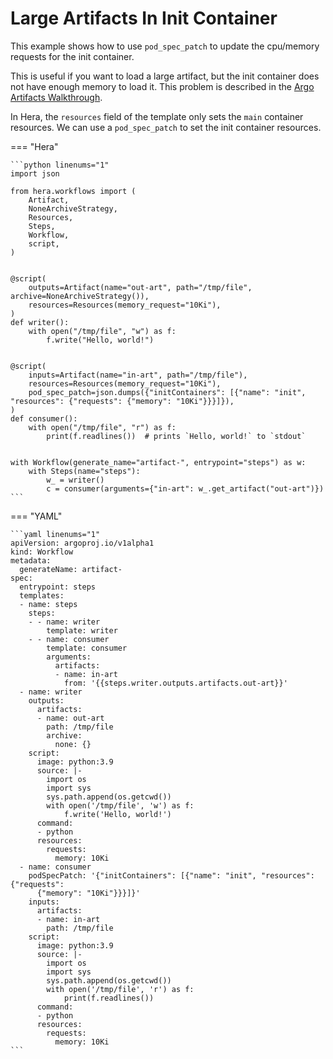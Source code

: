 # Large Artifacts In Init Container



This example shows how to use `pod_spec_patch` to update the cpu/memory requests for the init container.

This is useful if you want to load a large artifact, but the init container does not have enough memory to load it. This
problem is described in the
[Argo Artifacts Walkthrough](https://argo-workflows.readthedocs.io/en/stable/walk-through/artifacts/).

In Hera, the `resources` field of the template only sets the `main` container resources. We can use a `pod_spec_patch`
to set the init container resources.


=== "Hera"

    ```python linenums="1"
    import json

    from hera.workflows import (
        Artifact,
        NoneArchiveStrategy,
        Resources,
        Steps,
        Workflow,
        script,
    )


    @script(
        outputs=Artifact(name="out-art", path="/tmp/file", archive=NoneArchiveStrategy()),
        resources=Resources(memory_request="10Ki"),
    )
    def writer():
        with open("/tmp/file", "w") as f:
            f.write("Hello, world!")


    @script(
        inputs=Artifact(name="in-art", path="/tmp/file"),
        resources=Resources(memory_request="10Ki"),
        pod_spec_patch=json.dumps({"initContainers": [{"name": "init", "resources": {"requests": {"memory": "10Ki"}}}]}),
    )
    def consumer():
        with open("/tmp/file", "r") as f:
            print(f.readlines())  # prints `Hello, world!` to `stdout`


    with Workflow(generate_name="artifact-", entrypoint="steps") as w:
        with Steps(name="steps"):
            w_ = writer()
            c = consumer(arguments={"in-art": w_.get_artifact("out-art")})
    ```

=== "YAML"

    ```yaml linenums="1"
    apiVersion: argoproj.io/v1alpha1
    kind: Workflow
    metadata:
      generateName: artifact-
    spec:
      entrypoint: steps
      templates:
      - name: steps
        steps:
        - - name: writer
            template: writer
        - - name: consumer
            template: consumer
            arguments:
              artifacts:
              - name: in-art
                from: '{{steps.writer.outputs.artifacts.out-art}}'
      - name: writer
        outputs:
          artifacts:
          - name: out-art
            path: /tmp/file
            archive:
              none: {}
        script:
          image: python:3.9
          source: |-
            import os
            import sys
            sys.path.append(os.getcwd())
            with open('/tmp/file', 'w') as f:
                f.write('Hello, world!')
          command:
          - python
          resources:
            requests:
              memory: 10Ki
      - name: consumer
        podSpecPatch: '{"initContainers": [{"name": "init", "resources": {"requests":
          {"memory": "10Ki"}}}]}'
        inputs:
          artifacts:
          - name: in-art
            path: /tmp/file
        script:
          image: python:3.9
          source: |-
            import os
            import sys
            sys.path.append(os.getcwd())
            with open('/tmp/file', 'r') as f:
                print(f.readlines())
          command:
          - python
          resources:
            requests:
              memory: 10Ki
    ```

